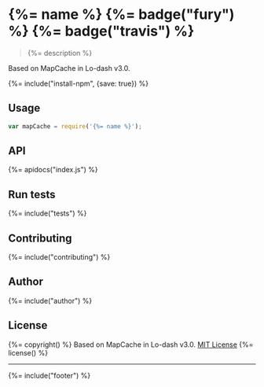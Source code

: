 # {%= name %} {%= badge("fury") %} {%= badge("travis") %}

> {%= description %}

Based on MapCache in Lo-dash v3.0.

{%= include("install-npm", {save: true}) %}

## Usage

```js
var mapCache = require('{%= name %}');
```

## API
{%= apidocs("index.js") %}

## Run tests
{%= include("tests") %}

## Contributing
{%= include("contributing") %}

## Author
{%= include("author") %}

## License
{%= copyright() %}
Based on MapCache in Lo-dash v3.0. [MIT License](https://github.com/lodash/lodash/blob/master/LICENSE.txt)
{%= license() %}

***

{%= include("footer") %}

